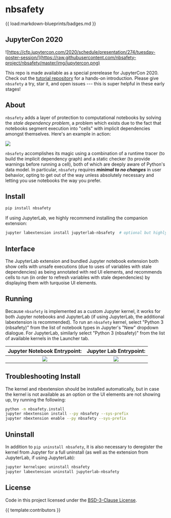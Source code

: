 # nbsafety

{{ load:markdown-blueprints/badges.md }}

JupyterCon 2020
---------------
![https://cfp.jupytercon.com/2020/schedule/presentation/274/tuesday-poster-session/](https://raw.githubusercontent.com/nbsafety-project/nbsafety/master/img/jupytercon.png)

This repo is made available as a special prerelease for JupyterCon 2020.
Check out the [tutorial repository](https://github.com/nbsafety-project/tutorial)
for a hands-on introduction. Please give `nbsafety` a try, star it, and open issues ---
this is super helpful in these early stages!

About
-----
`nbsafety` adds a layer of protection to computational notebooks by solving the
*stale dependency problem*, a problem which exists due to the fact that
notebooks segment execution into "cells" with implicit dependencies amongst
themselves. Here's an example in action:

![](https://raw.githubusercontent.com/nbsafety-project/nbsafety/master/img/nbsafety-demo.gif)

`nbsafety` accomplishes its magic using a combination of a runtime tracer (to
build the implicit dependency graph) and a static checker (to provide warnings
before running a cell), both of which are deeply aware of Python's data model.
In particular, `nbsafety` requires ***minimal to no changes*** in user
behavior, opting to get out of the way unless absolutely necessary and letting
you use notebooks the way you prefer.

Install
-------
```bash
pip install nbsafety
```

If using JupyterLab, we highly recommend installing the companion extension:
```bash
jupyter labextension install jupyterlab-nbsafety  # optional but highly recommended if using JupyterLab
```

Interface
---------
The JupyterLab extension and bundled Jupyter notebook extension both show cells
with unsafe executions (due to uses of variables with stale dependencies) as
being annotated with red UI elements, and recommends cells to run (in order to
refresh variables with stale dependencies) by displaying them with turquoise UI
elements.

Running
-------

Because `nbsafety` is implemented as a custom Jupyter kernel, it works for both
Jupyter notebooks and JupyterLab (if using JupyterLab, the additional
labextension is recommended).  To run an `nbsafety` kernel, select "Python 3
(nbsafety)" from the list of notebook types in Jupyter's "New" dropdown
dialogue.  For JupyterLab, similarly select "Python 3 (nbsafety)" from the list
of available kernels in the Launcher tab.

Jupyter Notebook Entrypoint:     |  Jupyter Lab Entrypoint:
:-------------------------------:|:-------------------------:
![](https://raw.githubusercontent.com/nbsafety-project/nbsafety/master/img/nbsafety-notebook.png) | ![](https://raw.githubusercontent.com/nbsafety-project/nbsafety/master/img/nbsafety-lab.png)

Troubleshooting Install
-----------------------
The kernel and nbextension should be installed automatically, but in case
the kernel is not available as an option or the UI elements are not showing
up, try running the following:
```bash
python -m nbsafety.install
jupyter nbextension install --py nbsafety --sys-prefix
jupyter nbextension enable --py nbsafety --sys-prefix
```

Uninstall
---------
In addition to `pip uninstall nbsafety`, it is also necessary
to deregister the kernel from Jupyter for a full uninstall
(as well as the extension from JupyterLab, if using JupyterLab):
```bash
jupyter kernelspec uninstall nbsafety
jupyter labextension uninstall jupyterlab-nbsafety
```

License
-------
Code in this project licensed under the [BSD-3-Clause License](https://opensource.org/licenses/BSD-3-Clause).

{{ template:contributors }}
